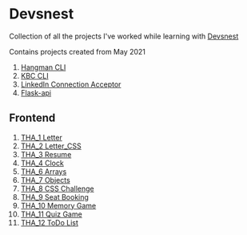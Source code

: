 # Devsnest

Collection of all the projects I've worked while learning with [Devsnest](https://www.devsnest.in/) 

Contains projects created from May 2021
1. [Hangman CLI](hangman/)
2. [KBC CLI](kbc/)
3. [LinkedIn Connection Acceptor](linkedin_connection_acceptor/)
4. [Flask-api](flask-api/)

## Frontend  
1. [THA_1 Letter](Frontend/THA_1/)
2. [THA_2 Letter_CSS](Frontend/THA_2/)
3. [THA_3 Resume](Frontend/THA_3/)
4. [THA_4 Clock](Frontend/THA_4/)
5. [THA_6 Arrays](Frontend/THA_6/)
6. [THA_7 Objects](Frontend/THA_7/)
7. [THA_8 CSS Challenge](Frontend/THA_8/)
8. [THA_9 Seat Booking](Frontend/THA_9/)	
9. [THA_10 Memory Game](Frontend/THA_10/)
10. [THA_11 Quiz Game](Frontend/THA_11/)
11. [THA_12 ToDo List](Frontend/THA_12/)

